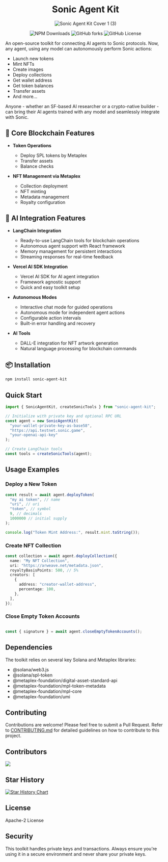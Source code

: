 <div align="center">

# Sonic Agent Kit

![Sonic Agent Kit Cover 1 (3)](https://i.imgur.com/Y9Ph6wE.png)

![NPM Downloads](https://img.shields.io/npm/dm/sonic-agent-kit?style=for-the-badge)
![GitHub forks](https://img.shields.io/github/forks/sendaifun/sonic-agent-kit?style=for-the-badge)
![GitHub License](https://img.shields.io/github/license/sendaifun/sonic-agent-kit?style=for-the-badge)

</div>

An open-source toolkit for connecting AI agents to Sonic protocols. Now, any agent, using any model can autonomously perform Sonic actions:

- Launch new tokens
- Mint NFTs
- Create images
- Deploy collections
- Get wallet address
- Get token balances
- Transfer assets
- And more...

Anyone - whether an SF-based AI researcher or a crypto-native builder - can bring their AI agents trained with any model and seamlessly integrate with Sonic.

## 🔧 Core Blockchain Features

- **Token Operations**
  - Deploy SPL tokens by Metaplex
  - Transfer assets
  - Balance checks

- **NFT Management via Metaplex**
  - Collection deployment
  - NFT minting
  - Metadata management
  - Royalty configuration

## 🤖 AI Integration Features

- **LangChain Integration**
  - Ready-to-use LangChain tools for blockchain operations
  - Autonomous agent support with React framework
  - Memory management for persistent interactions
  - Streaming responses for real-time feedback

- **Vercel AI SDK Integration**
  - Vercel AI SDK for AI agent integration
  - Framework agnostic support
  - Quick and easy toolkit setup

- **Autonomous Modes**
  - Interactive chat mode for guided operations
  - Autonomous mode for independent agent actions
  - Configurable action intervals
  - Built-in error handling and recovery

- **AI Tools**
  - DALL-E integration for NFT artwork generation
  - Natural language processing for blockchain commands

## 📦 Installation

```bash
npm install sonic-agent-kit
```

## Quick Start

```typescript
import { SonicAgentKit, createSonicTools } from "sonic-agent-kit";

// Initialize with private key and optional RPC URL
const agent = new SonicAgentKit(
  "your-wallet-private-key-as-base58",
  "https://api.testnet.sonic.game",
  "your-openai-api-key"
);

// Create LangChain tools
const tools = createSonicTools(agent);
```

## Usage Examples

### Deploy a New Token

```typescript
const result = await agent.deployToken(
  "my ai token", // name
  "uri", // uri
  "token", // symbol
  9, // decimals
  1000000 // initial supply
);

console.log("Token Mint Address:", result.mint.toString());
```

### Create NFT Collection

```typescript
const collection = await agent.deployCollection({
  name: "My NFT Collection",
  uri: "https://arweave.net/metadata.json",
  royaltyBasisPoints: 500, // 5%
  creators: [
    {
      address: "creator-wallet-address",
      percentage: 100,
    },
  ],
});
```

### Close Empty Token Accounts

``` typescript

const { signature } = await agent.closeEmptyTokenAccounts();
```

## Dependencies

The toolkit relies on several key Solana and Metaplex libraries:

- @solana/web3.js
- @solana/spl-token
- @metaplex-foundation/digital-asset-standard-api
- @metaplex-foundation/mpl-token-metadata
- @metaplex-foundation/mpl-core
- @metaplex-foundation/umi

## Contributing

Contributions are welcome! Please feel free to submit a Pull Request.
Refer to [CONTRIBUTING.md](CONTRIBUTING.md) for detailed guidelines on how to contribute to this project.

## Contributors

<a href="https://github.com/sendaifun/sonic-agent-kit/graphs/contributors">
  <img src="https://contrib.rocks/image?repo=sendaifun/sonic-agent-kit" />
</a>

## Star History

[![Star History Chart](https://api.star-history.com/svg?repos=sendaifun/sonic-agent-kit&type=Date)](https://star-history.com/#sendaifun/sonic-agent-kit&Date)

## License

Apache-2 License

## Security

This toolkit handles private keys and transactions. Always ensure you're using it in a secure environment and never share your private keys.

